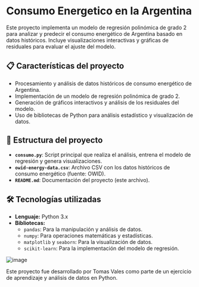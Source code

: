 # Consumo Energetico en la Argentina

Este proyecto implementa un modelo de regresión polinómica de grado 2 para analizar y predecir el consumo energético de Argentina basado en datos históricos. Incluye visualizaciones interactivas y gráficas de residuales para evaluar el ajuste del modelo.

## 📋 Características del proyecto
- Procesamiento y análisis de datos históricos de consumo energético de Argentina.
- Implementación de un modelo de regresión polinómica de grado 2.
- Generación de gráficos interactivos y análisis de los residuales del modelo.
- Uso de bibliotecas de Python para análisis estadístico y visualización de datos.

## 📂 Estructura del proyecto
- **`consumo.py`**: Script principal que realiza el análisis, entrena el modelo de regresión y genera visualizaciones.
- **`owid-energy-data.csv`**: Archivo CSV con los datos históricos de consumo energético (fuente: OWID).
- **`README.md`**: Documentación del proyecto (este archivo).

## 🛠 Tecnologías utilizadas
- **Lenguaje:** Python 3.x
- **Bibliotecas:**
  - `pandas`: Para la manipulación y análisis de datos.
  - `numpy`: Para operaciones matemáticas y estadísticas.
  - `matplotlib` y `seaborn`: Para la visualización de datos.
  - `scikit-learn`: Para la implementación del modelo de regresión.
 
![image](https://github.com/user-attachments/assets/e7a3146a-9205-4c5d-b2b5-a94e6e45666d)



Este proyecto fue desarrollado por Tomas Vales como parte de un ejercicio de aprendizaje y análisis de datos en Python.
